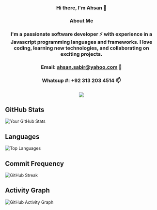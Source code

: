 <!-- ### Hi there 👋 -->

<!--
**Ahsan2001/Ahsan2001** is a ✨ _special_ ✨ repository because its `README.md` (this file) appears on your GitHub profile.

Here are some ideas to get you started:

- 🔭 I’m currently working on ...
- 🌱 I’m currently learning ...
- 👯 I’m looking to collaborate on ...
- 🤔 I’m looking for help with ...
- 💬 Ask me about ...
- 📫 How to reach me: ...
- 😄 Pronouns: ...
- ⚡ Fun fact: ...
-->

###  <div align="center">Hi there, I'm Ahsan 👋</div>

### <div align="center"> About Me </div>
### <div align="center"> I'm a passionate software developer ⚡ with experience in a Javascript programming languages and frameworks. I love coding, learning new technologies, and collaborating on exciting projects.</div>
### <div align="center"> Email:  ahsan.sabir@yahoo.com 💬 </div>
### <div align="center"> Whatsup #:  +92 313 203 4514 📫 </div>
### <div align="center"> ![](https://komarev.com/ghpvc/?username=Ahsan2001) </div>





## GitHub Stats
![Your GitHub Stats](https://github-readme-stats.vercel.app/api?username=Ahsan2001&show_icons=true&hide_border=true&count_private=true)

## Languages
![Top Languages](https://github-readme-stats.vercel.app/api/top-langs/?username=Ahsan2001&layout=compact&hide_border=true&langs_count=10)

## Commit Frequency
![GitHub Streak](https://github-readme-streak-stats.herokuapp.com/?user=Ahsan2001&hide_border=true)

## Activity Graph
![GitHub Activity Graph](https://activity-graph.herokuapp.com/graph?username=Ahsan2001&bg_color=ffffff&color=000000&line=1d72b8&point=007bff&area=true&hide_border=true)




